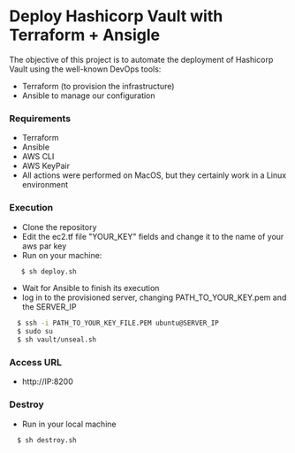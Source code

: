 # Deploy Hashicorp Vault with Terraform + Ansigle
The objective of this project is to automate the deployment of Hashicorp Vault using the well-known DevOps tools: 
 * Terraform (to provision the infrastructure) 
 * Ansible to manage our configuration

### Requirements

 * Terraform
 * Ansible
 * AWS CLI
 * AWS KeyPair
 * All actions were performed on MacOS, but they certainly work in a Linux environment

### Execution
 * Clone the repository
 * Edit the ec2.tf file "YOUR_KEY" fields and change it to the name of your aws par key
 * Run on your machine:
```sh
   $ sh deploy.sh
```
 * Wait for Ansible to finish its execution
 * log in to the provisioned server, changing PATH_TO_YOUR_KEY.pem and the SERVER_IP

```sh
  $ ssh -i PATH_TO_YOUR_KEY_FILE.PEM ubuntu@SERVER_IP
  $ sudo su 
  $ sh vault/unseal.sh
```
### Access URL
 * http://IP:8200
### Destroy
 * Run in your local machine
 ```sh
   $ sh destroy.sh
```


